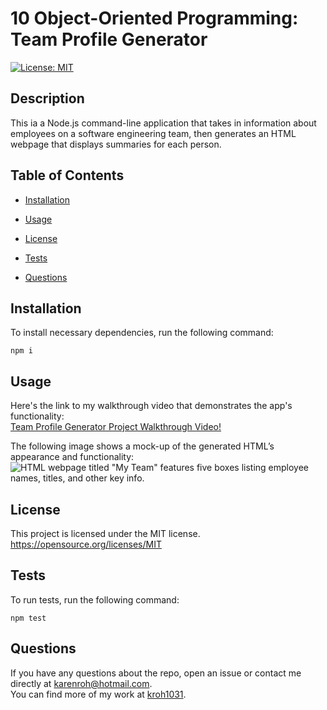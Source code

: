 # 10 Object-Oriented Programming: Team Profile Generator

[![License: MIT](https://img.shields.io/badge/License-MIT-yellow.svg)](https://opensource.org/licenses/MIT)

## Description

This ia a Node.js command-line application that takes in information about employees on a software engineering team, then generates an HTML webpage that displays summaries for each person.

## Table of Contents

- [Installation](#installation)

- [Usage](#usage)

- [License](#license)

- [Tests](#tests)

- [Questions](#questions)

## Installation

To install necessary dependencies, run the following command:

```
npm i
```

## Usage

Here's the link to my walkthrough video that demonstrates the app's functionality:  
[Team Profile Generator Project Walkthrough Video!](https://drive.google.com/file/d/)

The following image shows a mock-up of the generated HTML’s appearance and functionality:
![HTML webpage titled "My Team" features five boxes listing employee names, titles, and other key info.](./images)

## License

This project is licensed under the MIT license.  
https://opensource.org/licenses/MIT

## Tests

To run tests, run the following command:

```
npm test
```

## Questions

If you have any questions about the repo, open an issue or contact me directly at karenroh@hotmail.com.  
 You can find more of my work at [kroh1031](https://github.com/kroh1031).
